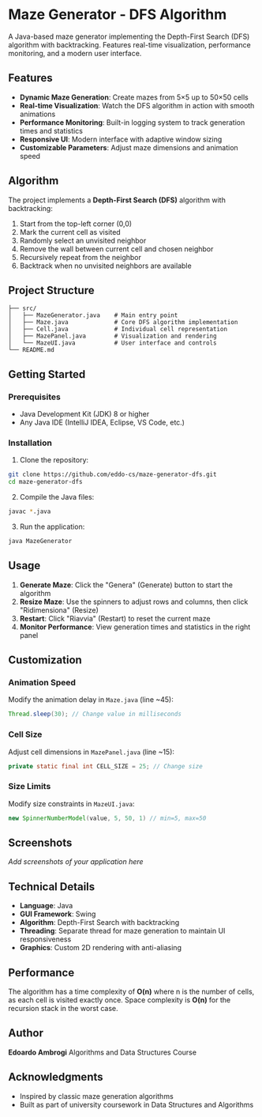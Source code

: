 # Maze Generator - DFS Algorithm

A Java-based maze generator implementing the Depth-First Search (DFS) algorithm with backtracking. Features real-time visualization, performance monitoring, and a modern user interface.

## Features

- **Dynamic Maze Generation**: Create mazes from 5×5 up to 50×50 cells
- **Real-time Visualization**: Watch the DFS algorithm in action with smooth animations
- **Performance Monitoring**: Built-in logging system to track generation times and statistics
- **Responsive UI**: Modern interface with adaptive window sizing
- **Customizable Parameters**: Adjust maze dimensions and animation speed

## Algorithm

The project implements a **Depth-First Search (DFS)** algorithm with backtracking:

1. Start from the top-left corner (0,0)
2. Mark the current cell as visited
3. Randomly select an unvisited neighbor
4. Remove the wall between current cell and chosen neighbor
5. Recursively repeat from the neighbor
6. Backtrack when no unvisited neighbors are available

## Project Structure

```
├── src/
│   ├── MazeGenerator.java    # Main entry point
│   ├── Maze.java             # Core DFS algorithm implementation
│   ├── Cell.java             # Individual cell representation
│   ├── MazePanel.java        # Visualization and rendering
│   └── MazeUI.java           # User interface and controls
└── README.md
```

## Getting Started

### Prerequisites

- Java Development Kit (JDK) 8 or higher
- Any Java IDE (IntelliJ IDEA, Eclipse, VS Code, etc.)

### Installation

1. Clone the repository:
```bash
git clone https://github.com/eddo-cs/maze-generator-dfs.git
cd maze-generator-dfs
```

2. Compile the Java files:
```bash
javac *.java
```

3. Run the application:
```bash
java MazeGenerator
```

## Usage

1. **Generate Maze**: Click the "Genera" (Generate) button to start the algorithm
2. **Resize Maze**: Use the spinners to adjust rows and columns, then click "Ridimensiona" (Resize)
3. **Restart**: Click "Riavvia" (Restart) to reset the current maze
4. **Monitor Performance**: View generation times and statistics in the right panel

## Customization

### Animation Speed
Modify the animation delay in `Maze.java` (line ~45):
```java
Thread.sleep(30); // Change value in milliseconds
```

### Cell Size
Adjust cell dimensions in `MazePanel.java` (line ~15):
```java
private static final int CELL_SIZE = 25; // Change size
```

### Size Limits
Modify size constraints in `MazeUI.java`:
```java
new SpinnerNumberModel(value, 5, 50, 1) // min=5, max=50
```

## Screenshots

*Add screenshots of your application here*

## Technical Details

- **Language**: Java
- **GUI Framework**: Swing
- **Algorithm**: Depth-First Search with backtracking
- **Threading**: Separate thread for maze generation to maintain UI responsiveness
- **Graphics**: Custom 2D rendering with anti-aliasing

## Performance

The algorithm has a time complexity of **O(n)** where n is the number of cells, as each cell is visited exactly once. Space complexity is **O(n)** for the recursion stack in the worst case.

## Author

**Edoardo Ambrogi** 
Algorithms and Data Structures Course

## Acknowledgments

- Inspired by classic maze generation algorithms
- Built as part of university coursework in Data Structures and Algorithms
